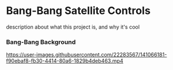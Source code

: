 <script type="text/javascript" async
  src="https://cdnjs.cloudflare.com/ajax/libs/mathjax/2.7.2/MathJax.js?config=TeX-MML-AM_CHTML">
</script>

# Bang-Bang Satellite Controls 

description about what this project is, and why it's cool


### Bang-Bang Background



https://user-images.githubusercontent.com/22283567/141066181-f90ebaf8-fb30-4414-80a6-1829b4deb463.mp4


